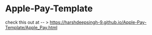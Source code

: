 # Apple-Pay-Template
check this out at -- > https://harshdeepsingh-9.github.io/Apple-Pay-Template/Apple_Pay.html
